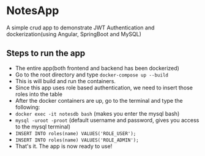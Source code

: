 # NotesApp

A simple crud app to demonstrate JWT Authentication and dockerization(using Angular, SpringBoot and MySQL)

## Steps to run the app

 - The entire app(both frontend and backend has been dockerized)
 - Go to the root directory and type `docker-compose up --build`
 - This is will build and run the containers.
 - Since this app uses role based authentication, we need to insert those roles into the table
 - After the docker containers are up, go to the terminal and type the following:
  - `docker exec -it notesdb bash` (makes you enter the mysql bash)
  - `mysql -uroot -proot` (default username and password, gives you access to the mysql terminal)
  - `INSERT INTO roles(name) VALUES('ROLE_USER');`
  - `INSERT INTO roles(name) VALUES('ROLE_ADMIN');`
 - That's it. The app is now ready to use!
